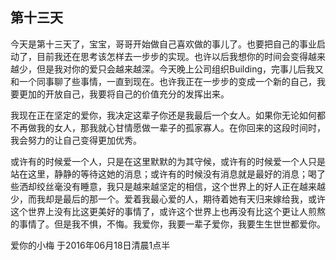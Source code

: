 ## 第十三天

今天是第十三天了，宝宝，哥哥开始做自己喜欢做的事儿了。也要把自己的事业启动了，目前我还在思考该怎样去一步步的实现。也许以后我想你的时间会变得越来越少，但是我对你的爱只会越来越深。今天晚上公司组织Building，完事儿后我又和一个同事聊了些事情，一直到现在。也许我正在一步步的变成一个新的自己，我要更加的开放自己，我要将自己的价值充分的发挥出来。

我现在正在坚定的爱你，我决定这辈子你还是我最后一个女人。如果你无论如何都不再做我的女人，那我就心甘情愿做一辈子的孤家寡人。在你回来的这段时间时，我会努力的让自己变得更加优秀。

或许有的时候爱一个人，只是在这里默默的为其守候，或许有的时候爱一个人只是站在这里，静静的等待这她的消息；或许有的时候没有消息就是最好的消息；喝了些洒却绞丝毫没有睡意，我只是越来越坚定的相信，这个世界上的好人正在越来越少，而我却是最后的那一个。爱着我最心爱的人，期待着她有天归来嫁给我，或许这个世界上没有比这更美好的事情了，或许这个世界上也再没有比这个更让人煎熬的事情了。但是我不惧，不悔。我爱你，我要一辈子爱你，我要生生世世都爱你。

爱你的小梅
于2016年06月18日清晨1点半
